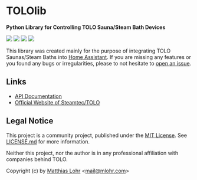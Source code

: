 # TOLOlib

**Python Library for Controlling TOLO Sauna/Steam Bath Devices**

![](https://img.shields.io/pypi/pyversions/tolocli)
![](https://img.shields.io/pypi/l/tololib)
![](https://gitlab.com/MatthiasLohr/tololib/badges/main/pipeline.svg)
![](https://gitlab.com/MatthiasLohr/tololib/badges/main/coverage.svg)

This library was created mainly for the purpose of integrating TOLO Saunas/Steam Baths into [Home Assistant](https://www.home-assistant.io/).
If you are missing any features or you found any bugs or irregularities, please to not hesitate to [open an issue](https://gitlab.com/MatthiasLohr/tololib/-/issues/new).


## Links

  * [API Documentation](https://matthiaslohr.gitlab.io/tololib/)
  * [Official Website of Steamtec/TOLO](https://www.tolosauna.com/)


## Legal Notice


This project is a community project, published under the [MIT License](LICENSE.md).
See [LICENSE.md](https://gitlab.com/MatthiasLohr/tololib/-/blob/main/LICENSE.md) for more information.

Neither this project, nor the author is in any professional affiliation with companies behind TOLO.

Copyright (c) by [Matthias Lohr](https://mlohr.com/) &lt;[mail@mlohr.com](mailto:mail@mlohr.com)&gt;
